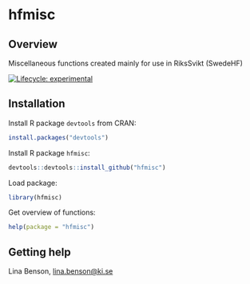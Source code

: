 
<!-- README.md is generated from README.Rmd. Please edit that file -->

# hfmisc

## Overview

Miscellaneous functions created mainly for use in RiksSvikt (SwedeHF)

<!-- badges: start -->

[![Lifecycle:
experimental](https://img.shields.io/badge/lifecycle-experimental-orange.svg)](https://www.tidyverse.org/lifecycle/#experimental)

<!-- badges: end -->

## Installation

Install R package `devtools` from CRAN:

``` r
install.packages("devtools")
```

Install R package `hfmisc`:

``` r
devtools::devtools::install_github("hfmisc")
```

Load package:

``` r
library(hfmisc)
```

Get overview of functions:

``` r
help(package = "hfmisc")
```

## Getting help

Lina Benson, <lina.benson@ki.se>
